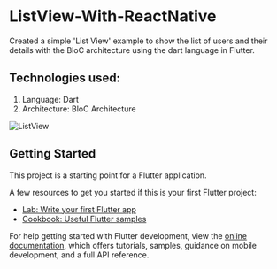 # ListView-With-ReactNative
Created a simple 'List View' example to show the list of users and their details with the BloC architecture using the dart language in Flutter.

## Technologies used:
  1. Language: Dart
  2. Architecture: BloC Architecture



![ListView](https://github.com/InderJagdeo/listview_with_flutter/assets/29178012/6eaf5a57-495c-4f4f-b879-8c0127349702)


## Getting Started

This project is a starting point for a Flutter application.

A few resources to get you started if this is your first Flutter project:

- [Lab: Write your first Flutter app](https://docs.flutter.dev/get-started/codelab)
- [Cookbook: Useful Flutter samples](https://docs.flutter.dev/cookbook)

For help getting started with Flutter development, view the
[online documentation](https://docs.flutter.dev/), which offers tutorials,
samples, guidance on mobile development, and a full API reference.
